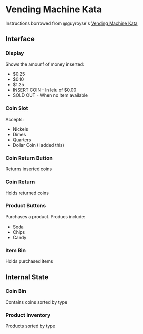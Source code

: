 # Vending Machine Kata

Instructions borrowed from @guyroyse's [Vending Machine Kata](http://files.guyroyse.com/slides/javascript-vending-machine-kata.odp)

## Interface

### Display

Shows the amounf of money inserted:

* $0.25
* $0.10
* $1.25
* INSERT COIN - In leiu of $0.00
* SOLD OUT - When no item available

### Coin Slot
Accepts:

* Nickels
* Dimes
* Quarters
* Dollar Coin (I added this)

### Coin Return Button

Returns inserted coins

### Coin Return

Holds returned coins

### Product Buttons

Purchases a product. Producs include:

* Soda
* Chips
* Candy

### Item Bin

Holds purchased items

## Internal State

### Coin Bin

Contains coins sorted by type

### Product Inventory

Products sorted by type